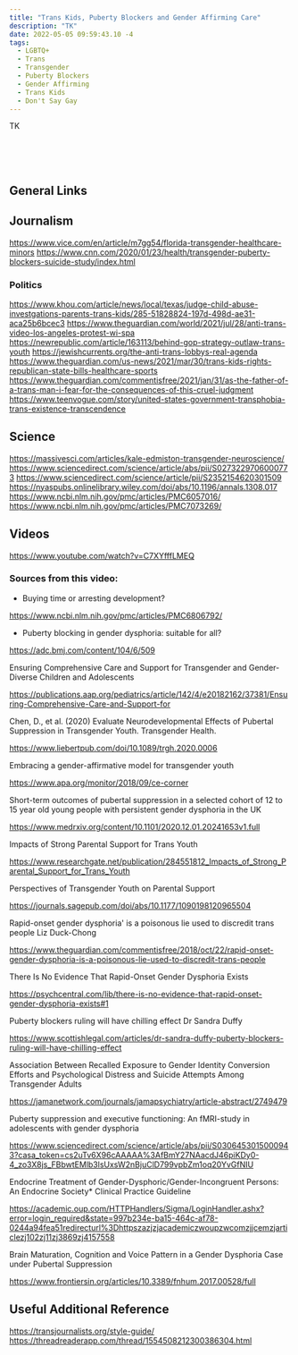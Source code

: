 ```yaml
---
title: "Trans Kids, Puberty Blockers and Gender Affirming Care"
description: "TK"
date: 2022-05-05 09:59:43.10 -4
tags:
  - LGBTQ+
  - Trans
  - Transgender
  - Puberty Blockers
  - Gender Affirming
  - Trans Kids
  - Don't Say Gay
---
```


TK

<br /><br /><br />

## General Links

## Journalism

https://www.vice.com/en/article/m7gg54/florida-transgender-healthcare-minors
https://www.cnn.com/2020/01/23/health/transgender-puberty-blockers-suicide-study/index.html

### Politics

https://www.khou.com/article/news/local/texas/judge-child-abuse-investgations-parents-trans-kids/285-51828824-197d-498d-ae31-aca25b6bcec3
https://www.theguardian.com/world/2021/jul/28/anti-trans-video-los-angeles-protest-wi-spa
https://newrepublic.com/article/163113/behind-gop-strategy-outlaw-trans-youth
https://jewishcurrents.org/the-anti-trans-lobbys-real-agenda
https://www.theguardian.com/us-news/2021/mar/30/trans-kids-rights-republican-state-bills-healthcare-sports
https://www.theguardian.com/commentisfree/2021/jan/31/as-the-father-of-a-trans-man-i-fear-for-the-consequences-of-this-cruel-judgment
https://www.teenvogue.com/story/united-states-government-transphobia-trans-existence-transcendence

## Science

https://massivesci.com/articles/kale-edmiston-transgender-neuroscience/
https://www.sciencedirect.com/science/article/abs/pii/S0273229706000773
https://www.sciencedirect.com/science/article/pii/S2352154620301509
https://nyaspubs.onlinelibrary.wiley.com/doi/abs/10.1196/annals.1308.017
https://www.ncbi.nlm.nih.gov/pmc/articles/PMC6057016/
https://www.ncbi.nlm.nih.gov/pmc/articles/PMC7073269/

## Videos

https://www.youtube.com/watch?v=C7XYfffLMEQ

### Sources from this video:

- Buying time or arresting development?

https://www.ncbi.nlm.nih.gov/pmc/articles/PMC6806792/

- Puberty blocking in gender dysphoria: suitable for all?

https://adc.bmj.com/content/104/6/509

Ensuring Comprehensive Care and Support for Transgender and Gender-Diverse Children and Adolescents

https://publications.aap.org/pediatrics/article/142/4/e20182162/37381/Ensuring-Comprehensive-Care-and-Support-for

Chen, D., et al. (2020) Evaluate Neurodevelopmental Effects of Pubertal Suppression in Transgender Youth. Transgender Health.

https://www.liebertpub.com/doi/10.1089/trgh.2020.0006

Embracing a gender-affirmative model for transgender youth

https://www.apa.org/monitor/2018/09/ce-corner

Short-term outcomes of pubertal suppression in a selected cohort of 12 to 15 year old young people with persistent gender dysphoria in the UK

https://www.medrxiv.org/content/10.1101/2020.12.01.20241653v1.full

Impacts of Strong Parental Support for Trans Youth

https://www.researchgate.net/publication/284551812_Impacts_of_Strong_Parental_Support_for_Trans_Youth

Perspectives of Transgender Youth on Parental Support

https://journals.sagepub.com/doi/abs/10.1177/1090198120965504

Rapid-onset gender dysphoria' is a poisonous lie used to discredit trans people
Liz Duck-Chong

https://www.theguardian.com/commentisfree/2018/oct/22/rapid-onset-gender-dysphoria-is-a-poisonous-lie-used-to-discredit-trans-people

There Is No Evidence That Rapid-Onset Gender Dysphoria Exists

https://psychcentral.com/lib/there-is-no-evidence-that-rapid-onset-gender-dysphoria-exists#1

Puberty blockers ruling will have chilling effect
Dr Sandra Duffy

https://www.scottishlegal.com/articles/dr-sandra-duffy-puberty-blockers-ruling-will-have-chilling-effect

Association Between Recalled Exposure to Gender Identity Conversion Efforts and Psychological Distress and Suicide Attempts Among Transgender Adults

https://jamanetwork.com/journals/jamapsychiatry/article-abstract/2749479

Puberty suppression and executive functioning: An fMRI-study in adolescents with gender dysphoria

https://www.sciencedirect.com/science/article/abs/pii/S0306453015000943?casa_token=cs2uTv6X96cAAAAA%3AfBmY27NAacdJ46piKDy0-4_zo3X8js_FBbwtEMlb3lsUxsW2nBjuClD799vpbZm1oq20YvGfNIU

Endocrine Treatment of Gender-Dysphoric/Gender-Incongruent Persons: An Endocrine Society* Clinical Practice Guideline

https://academic.oup.com/HTTPHandlers/Sigma/LoginHandler.ashx?error=login_required&state=997b234e-ba15-464c-af78-0244a94fea51redirecturl%3Dhttpszazjzjacademiczwoupzwcomzjjcemzjarticlezj102zj11zj3869zj4157558

Brain Maturation, Cognition and Voice Pattern in a Gender Dysphoria Case under Pubertal Suppression

https://www.frontiersin.org/articles/10.3389/fnhum.2017.00528/full

## Useful Additional Reference

https://transjournalists.org/style-guide/
https://threadreaderapp.com/thread/1554508212300386304.html

